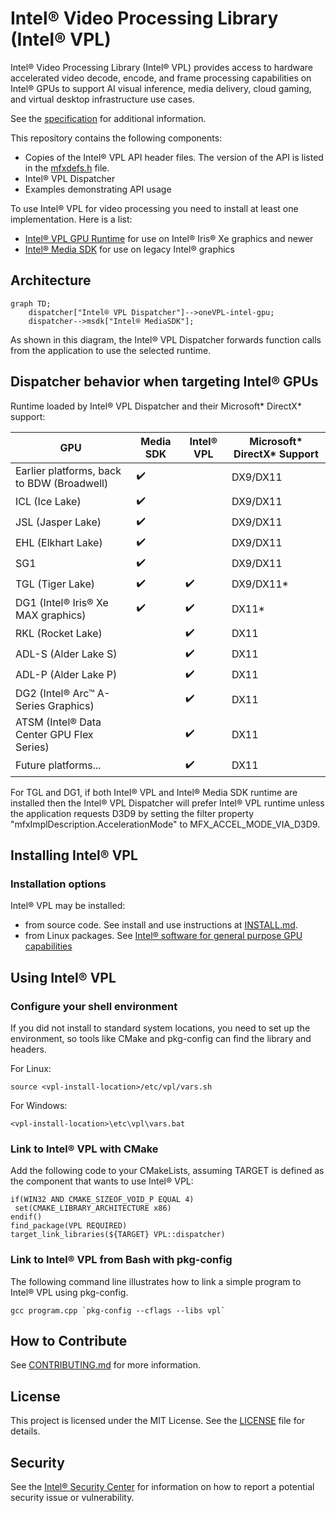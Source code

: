 # Intel® Video Processing Library (Intel® VPL)

Intel® Video Processing Library (Intel® VPL) provides access to hardware
accelerated video decode, encode, and frame processing capabilities on Intel®
GPUs to support AI visual inference, media delivery, cloud gaming, and virtual
desktop infrastructure use cases.

See the [specification](https://intel.github.io/libvpl) for additional information.

This repository contains the following components:

- Copies of the Intel® VPL API header files. The version of the API is listed in
the [mfxdefs.h](./api/vpl/mfxdefs.h) file.
- Intel® VPL Dispatcher
- Examples demonstrating API usage

To use Intel® VPL for video processing you need to install at least one
implementation. Here is a list:

- [Intel® VPL GPU Runtime](https://github.com/intel/vpl-gpu-rt) for use on
  Intel® Iris® Xe graphics and newer
- [Intel® Media SDK](https://github.com/Intel-Media-SDK/MediaSDK) for use on
  legacy Intel® graphics

## Architecture
```mermaid
graph TD;
    dispatcher["Intel® VPL Dispatcher"]-->oneVPL-intel-gpu;
    dispatcher-->msdk["Intel® MediaSDK"];
```

As shown in this diagram, the Intel® VPL Dispatcher forwards function calls from
the application to use the selected runtime.

## Dispatcher behavior when targeting Intel® GPUs
Runtime loaded by Intel® VPL Dispatcher and their Microsoft* DirectX* support:


| GPU                                        | Media SDK        | Intel® VPL           | Microsoft* DirectX* Support |
|--------------------------------------------|------------------|------------------|-----------------------------|
| Earlier platforms, back to BDW (Broadwell) |:heavy_check_mark:|                  | DX9/DX11                    |
| ICL (Ice Lake)                             |:heavy_check_mark:|                  | DX9/DX11                    |
| JSL (Jasper Lake)                          |:heavy_check_mark:|                  | DX9/DX11                    |
| EHL (Elkhart Lake)                         |:heavy_check_mark:|                  | DX9/DX11                    |
| SG1                                        |:heavy_check_mark:|                  | DX9/DX11                    |
| TGL (Tiger Lake)                           |:heavy_check_mark:|:heavy_check_mark:| DX9/DX11*                   |
| DG1 (Intel® Iris® Xe MAX graphics)         |:heavy_check_mark:|:heavy_check_mark:| DX11*                       |
| RKL (Rocket Lake)                          |                  |:heavy_check_mark:| DX11                        |
| ADL-S (Alder Lake S)                       |                  |:heavy_check_mark:| DX11                        |
| ADL-P (Alder Lake P)                       |                  |:heavy_check_mark:| DX11                        |
| DG2 (Intel® Arc™ A-Series Graphics)        |                  |:heavy_check_mark:| DX11                        |
| ATSM (Intel® Data Center GPU Flex Series)  |                  |:heavy_check_mark:| DX11                        |
| Future platforms...                        |                  |:heavy_check_mark:| DX11                        |

For TGL and DG1, if both Intel® VPL and Intel® Media SDK runtime are installed
then the Intel® VPL Dispatcher will prefer Intel® VPL runtime unless the
application requests D3D9 by setting the filter property
"mfxImplDescription.AccelerationMode" to MFX_ACCEL_MODE_VIA_D3D9.

## Installing Intel® VPL

### Installation options

Intel® VPL may be installed:

- from source code.  See install and use instructions at
  [INSTALL.md](INSTALL.md).
- from Linux packages.  See [Intel® software for general purpose GPU
  capabilities](https://dgpu-docs.intel.com/)


## Using Intel® VPL

### Configure your shell environment

If you did not install to standard system locations, you need to set up the
environment, so tools like CMake and pkg-config can find the library and
headers.

For Linux:
```
source <vpl-install-location>/etc/vpl/vars.sh
```

For Windows:
```
<vpl-install-location>\etc\vpl\vars.bat
```

### Link to Intel® VPL with CMake

Add the following code to your CMakeLists, assuming TARGET is defined as the
component that wants to use Intel® VPL:

```
if(WIN32 AND CMAKE_SIZEOF_VOID_P EQUAL 4)
 set(CMAKE_LIBRARY_ARCHITECTURE x86)
endif()
find_package(VPL REQUIRED)
target_link_libraries(${TARGET} VPL::dispatcher)
```


### Link to Intel® VPL from Bash with pkg-config

The following command line illustrates how to link a simple program to Intel®
VPL using pkg-config.

```
gcc program.cpp `pkg-config --cflags --libs vpl`
```

## How to Contribute

See [CONTRIBUTING.md](CONTRIBUTING.md) for more information.

## License

This project is licensed under the MIT License. See the [LICENSE](LICENSE) file
for details.

## Security

See the [Intel® Security
Center](https://www.intel.com/content/www/us/en/security-center/default.html)
for information on how to report a potential security issue or vulnerability.
